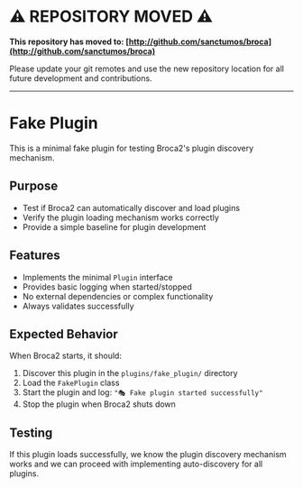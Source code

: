 # ⚠️ REPOSITORY MOVED ⚠️

**This repository has moved to: [http://github.com/sanctumos/broca](http://github.com/sanctumos/broca)**

Please update your git remotes and use the new repository location for all future development and contributions.

---

# Fake Plugin

This is a minimal fake plugin for testing Broca2's plugin discovery mechanism.

## Purpose

- Test if Broca2 can automatically discover and load plugins
- Verify the plugin loading mechanism works correctly
- Provide a simple baseline for plugin development

## Features

- Implements the minimal `Plugin` interface
- Provides basic logging when started/stopped
- No external dependencies or complex functionality
- Always validates successfully

## Expected Behavior

When Broca2 starts, it should:
1. Discover this plugin in the `plugins/fake_plugin/` directory
2. Load the `FakePlugin` class
3. Start the plugin and log: `"🎭 Fake plugin started successfully"`
4. Stop the plugin when Broca2 shuts down

## Testing

If this plugin loads successfully, we know the plugin discovery mechanism works and we can proceed with implementing auto-discovery for all plugins. 